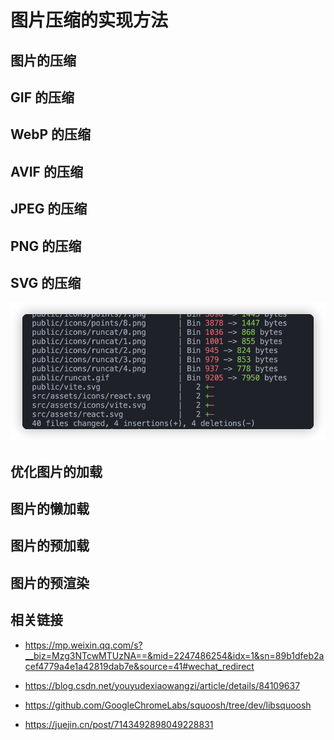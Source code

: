# 图片压缩的实现方法

## 图片的压缩

## GIF 的压缩

## WebP 的压缩

## AVIF 的压缩

## JPEG 的压缩

## PNG 的压缩

## SVG 的压缩

![](https://raw.githubusercontent.com/wangrongding/image-house/master/202212311925706.png)

## 优化图片的加载

## 图片的懒加载

## 图片的预加载

## 图片的预渲染

## 相关链接

- https://mp.weixin.qq.com/s?__biz=Mzg3NTcwMTUzNA==&mid=2247486254&idx=1&sn=89b1dfeb2acef4779a4e1a42819dab7e&source=41#wechat_redirect

- https://blog.csdn.net/youyudexiaowangzi/article/details/84109637
- https://github.com/GoogleChromeLabs/squoosh/tree/dev/libsquoosh
- https://juejin.cn/post/7143492898049228831
